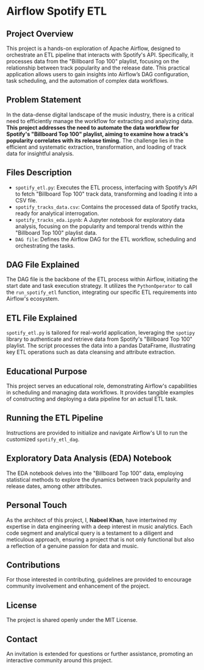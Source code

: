 # Airflow Spotify ETL

## Project Overview
This project is a hands-on exploration of Apache Airflow, designed to orchestrate an ETL pipeline that interacts with Spotify's API. Specifically, it processes data from the "Billboard Top 100" playlist, focusing on the relationship between track popularity and the release date. This practical application allows users to gain insights into Airflow’s DAG configuration, task scheduling, and the automation of complex data workflows.

## Problem Statement
In the data-dense digital landscape of the music industry, there is a critical need to efficiently manage the workflow for extracting and analyzing data. **This project addresses the need to automate the data workflow for Spotify's "Billboard Top 100" playlist, aiming to examine how a track's popularity correlates with its release timing.** The challenge lies in the efficient and systematic extraction, transformation, and loading of track data for insightful analysis.

## Files Description
- `spotify_etl.py`: Executes the ETL process, interfacing with Spotify’s API to fetch "Billboard Top 100" track data, transforming and loading it into a CSV file.
- `spotify_tracks_data.csv`: Contains the processed data of Spotify tracks, ready for analytical interrogation.
- `spotify_tracks_eda.ipynb`: A Jupyter notebook for exploratory data analysis, focusing on the popularity and temporal trends within the "Billboard Top 100" playlist data.
- `DAG file`: Defines the Airflow DAG for the ETL workflow, scheduling and orchestrating the tasks.

## DAG File Explained
The DAG file is the backbone of the ETL process within Airflow, initiating the start date and task execution strategy. It utilizes the `PythonOperator` to call the `run_spotify_etl` function, integrating our specific ETL requirements into Airflow's ecosystem.

## ETL File Explained
`spotify_etl.py` is tailored for real-world application, leveraging the `spotipy` library to authenticate and retrieve data from Spotify's "Billboard Top 100" playlist. The script processes the data into a pandas DataFrame, illustrating key ETL operations such as data cleansing and attribute extraction.

## Educational Purpose
This project serves an educational role, demonstrating Airflow's capabilities in scheduling and managing data workflows. It provides tangible examples of constructing and deploying a data pipeline for an actual ETL task.

## Running the ETL Pipeline
Instructions are provided to initialize and navigate Airflow's UI to run the customized `spotify_etl_dag`.

## Exploratory Data Analysis (EDA) Notebook
The EDA notebook delves into the "Billboard Top 100" data, employing statistical methods to explore the dynamics between track popularity and release dates, among other attributes.

## Personal Touch
As the architect of this project, I, **Nabeel Khan**, have intertwined my expertise in data engineering with a deep interest in music analytics. Each code segment and analytical query is a testament to a diligent and meticulous approach, ensuring a project that is not only functional but also a reflection of a genuine passion for data and music.

## Contributions
For those interested in contributing, guidelines are provided to encourage community involvement and enhancement of the project.

## License
The project is shared openly under the MIT License.

## Contact
An invitation is extended for questions or further assistance, promoting an interactive community around this project.

